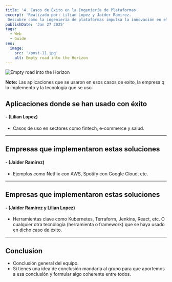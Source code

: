 ```yaml
---
title: '4. Casos de Éxito en la Ingeniería de Plataformas'
excerpt: 'Realizado por: Lilian Lopez y Jaider Ramirez.
 Descubre cómo la ingeniería de plataformas impulsa la innovación en el desarrollo de software. En este blog, exploramos casos de éxito de empresas que han optimizado sus flujos de trabajo, mejorado la colaboración entre equipos y acelerado la entrega de productos mediante plataformas internas, automatización y DevOps. ¡Inspírate con sus logros! 🎉'
publishDate: 'Jan 27 2025'
tags:
  - Web
  - Guide
seo:
  image:
    src: '/post-11.jpg'
    alt: Empty road into the Horizon
---
```


![Empty road into the Horizon](/post-11.jpg)

**Note:** Las aplicaciones que se usaron en esos casos de exito, la empresa q lo implemento y  la tecnología que se uso.


## **Aplicaciones donde se han usado con éxito**
#### **- (Lilian Lopez)**
- Casos de uso en sectores como fintech, e-commerce y salud.

---

## **Empresas que implementaron estas soluciones**
#### **- (Jaider Ramirez)**
- Ejemplos como Netflix con AWS, Spotify con Google Cloud, etc.

---


## **Empresas que implementaron estas soluciones**
#### **- (Jaider Ramirez y Lilian Lopez)**
- Herramientas clave como Kubernetes, Terraform, Jenkins, React, etc. O cualquier otra tecnología (herramienta o framework) que se haya usado en dicho caso de éxito.

---

## Conclusion
- Conclusión general del equipo.
- Si tienes una idea de conclusión mandarla al grupo para que aportemos a esa conclusión y formular algo coherente entre todos.

